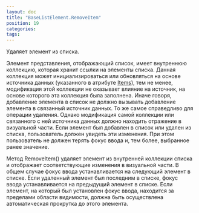 ```yaml
---
layout: doc
title: "BaseListElement.RemoveItem"
position: 19
categories: 
tags: 
---
```


Удаляет элемент из списка.

Элемент представления, отображающий список, имеет внутреннюю коллекцию, которая хранит ссылки на элементы списка. Данная коллекция может инициализироваться или обновляться на основе источника данных (указанного в атрибуте [Items](http://demo.infinnity.ru:8081/display/MC/BaseListElement)), тем не менее, модификация этой коллекции не оказывает влияние на источник, на основе которого эта коллекция была заполнена. Иначе говоря, добавление элемента в список не должно вызывать добавление элемента в связанный источник данных. То же самое справедливо для операции удаления. Однако модификация самой коллекции или связанного с ней источника данных должно находить отражение в визуальной части. Если элемент был добавлен в список или удален из списка, пользователь должен увидеть эти изменения. При этом пользователь не должен терять фокус ввода и, тем более, выбранное ранее значение.

Метод RemoveItem() удаляет элемент из внутренней коллекции списка и отображает соответствующие изменения в визуальной части. В общем случае фокус ввода устанавливается на следующий элемент в списке. Если удаленный элемент был последним в списке, фокус ввода устанавливается на предыдущий элемент в списке. Если элемент, на который был установлен фокус ввода, находится за пределами области видимости, должна быть осуществлена автоматическая прокрутка до этого элемента.

 

 

